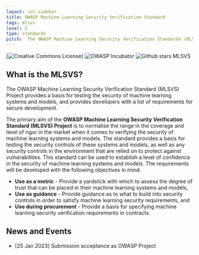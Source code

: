 ```yaml
---
layout: col-sidebar
title: OWASP Machine Learning Security Verification Standard
tags: mlsvs
level: 2
type: standards
pitch:  The OWASP Machine Learning Security Verification Standards (MLSVS) Project is a framework of security requirements that focus on defining the security controls when designing, developing and testing machine learning systems and models.
---
```


[![Creative Commons License](https://licensebuttons.net/l/by-sa/4.0/88x31.png)]
![OWASP Incubator](https://img.shields.io/badge/owasp-incubator-blue.svg)
![Github stars MLSVS](https://img.shields.io/github/stars/OWASP/www-project-mlsecops-verification-standard?label=MLSVS%20Stars&style=social)

## What is the MLSVS?

The OWASP Machine Learning Security Verification Standard (MLSVS) Project provides a basis for testing the security of machine learning systems and models, and provides developers with a list of requirements for secure development.

The primary aim of the **OWASP Machine Learning Security Verification Standard (MLSVS) Project** is to normalise the range in the coverage and level of rigor in the market when it comes to verifying the security of machine learning systems and models. The standard provides a basis for testing the security controls of these systems and models, as well as any security controls in the environment that are relied on to protect against vulnerabilities. This standard can be used to establish a level of confidence in the security of machine learning systems and models. The requirements will be developed with the following objectives in mind:

* **Use as a metric** - Provide a yardstick with which to assess the degree of trust that can be placed in their machine learning systems and models,
* **Use as guidance** - Provide guidance as to what to build into security controls in order to satisfy machine learning security requirements, and
* **Use during procurement** - Provide a basis for specifying machine learning security verification requirements in contracts.

## News and Events

* [25 Jan 2023] Submission acceptance as OWASP Project
